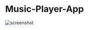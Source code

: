 # Music-Player-App
 
![screenshot](https://github.com/Said-Suluk/Music-Player-App/assets/130802359/2726e040-9c11-4980-b5e6-a2ed02bc9ee7)
